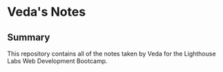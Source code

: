# Veda's Notes


## Summary 

This repository contains all of the notes taken by Veda for the Lighthouse Labs Web Development Bootcamp.
